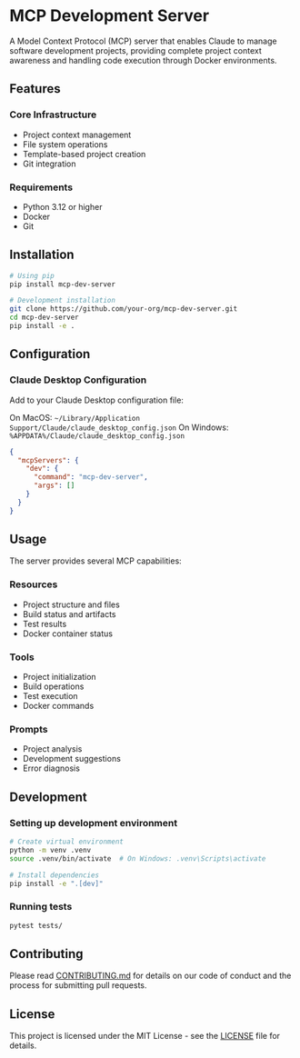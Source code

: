 # MCP Development Server

A Model Context Protocol (MCP) server that enables Claude to manage software development projects, providing complete project context awareness and handling code execution through Docker environments.

## Features

### Core Infrastructure
- Project context management
- File system operations
- Template-based project creation
- Git integration

### Requirements
- Python 3.12 or higher
- Docker
- Git

## Installation

```bash
# Using pip
pip install mcp-dev-server

# Development installation
git clone https://github.com/your-org/mcp-dev-server.git
cd mcp-dev-server
pip install -e .
```

## Configuration

### Claude Desktop Configuration

Add to your Claude Desktop configuration file:

On MacOS: `~/Library/Application Support/Claude/claude_desktop_config.json`
On Windows: `%APPDATA%/Claude/claude_desktop_config.json`

```json
{
  "mcpServers": {
    "dev": {
      "command": "mcp-dev-server",
      "args": []
    }
  }
}
```

## Usage

The server provides several MCP capabilities:

### Resources
- Project structure and files
- Build status and artifacts
- Test results
- Docker container status

### Tools
- Project initialization
- Build operations
- Test execution
- Docker commands

### Prompts
- Project analysis
- Development suggestions
- Error diagnosis

## Development

### Setting up development environment

```bash
# Create virtual environment
python -m venv .venv
source .venv/bin/activate  # On Windows: .venv\Scripts\activate

# Install dependencies
pip install -e ".[dev]"
```

### Running tests

```bash
pytest tests/
```

## Contributing

Please read [CONTRIBUTING.md](CONTRIBUTING.md) for details on our code of conduct and the process for submitting pull requests.

## License

This project is licensed under the MIT License - see the [LICENSE](LICENSE) file for details.